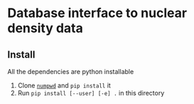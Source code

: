 # Database interface to nuclear density data

## Install

All the dependencies are python installable

1. Clone [`numpwd`](https://git.noc.ruhr-uni-bochum.de/nuc/numpwd) and `pip install` it
2. Run `pip install [--user] [-e] .` in this directory
